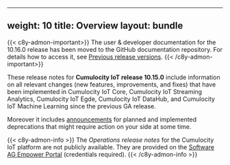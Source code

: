 
---
weight: 10
title: Overview
layout: bundle
---

{{< c8y-admon-important>}}
The user & developer documentation for the 10.16.0 release has been moved to the GitHub documentation repository. For details how to access it, see [Previous release versions](https://cumulocity.com/docs/previous-versions/documentation-repository/).
{{< /c8y-admon-important>}}

These release notes for **Cumulocity IoT release 10.15.0** include information on all relevant changes (new features, improvements, and fixes) that have been implemented in Cumulocity IoT Core, Cumulocity IoT Streaming Analytics, Cumulocity IoT Egde, Cumulocity IoT DataHub, and Cumulocity IoT Machine Learning since the previous GA release.

Moreover it includes [announcements](/release-10-15-0/announcements-10-15-0/) for planned and implemented deprecations that might require action on your side at some time.

{{< c8y-admon-info >}}
The *Operations release notes* for the Cumulocity IoT platform are not publicly available. They are provided on the [Software AG Empower Portal](https://documentation.softwareag.com/) (credentials required).
{{< /c8y-admon-info >}}
